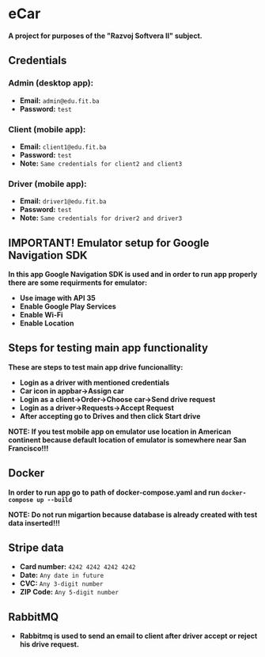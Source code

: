 # eCar

**A project for purposes of the "Razvoj Softvera II" subject.**

## Credentials

### Admin (desktop app):

- **Email:** `admin@edu.fit.ba`
- **Password:** `test`

### Client (mobile app):

- **Email:** `client1@edu.fit.ba`
- **Password:** `test`
- **Note:** `Same credentials for client2 and client3`

### Driver (mobile app):

- **Email:** `driver1@edu.fit.ba`
- **Password:** `test`
- **Note:** `Same credentials for driver2 and driver3`

## IMPORTANT! Emulator setup for Google Navigation SDK

**In this app Google Navigation SDK is used and in order to run app properly there are some requirments for emulator:**

- **Use image with API 35**
- **Enable Google Play Services**
- **Enable Wi-Fi**
- **Enable Location**

## Steps for testing main app functionality

**These are steps to test main app drive funcionallity:**

- **Login as a driver with mentioned credentials**
- **Car icon in appbar->Assign car**
- **Login as a client->Order->Choose car->Send drive request**
- **Login as a driver->Requests->Accept Request**
- **After accepting go to Drives and then click Start drive**

**NOTE: If you test mobile app on emulator use location in American continent because default location of emulator is somewhere near San Francisco!!!**

## Docker

**In order to run app go to path of docker-compose.yaml and run `docker-compose up --build `**

**NOTE: Do not run migartion because database is already created with test data inserted!!!**

## Stripe data

- **Card number:** `4242 4242 4242 4242`
- **Date:** `Any date in future`
- **CVC:** `Any 3-digit number`
- **ZIP Code:** `Any 5-digit number`

## RabbitMQ

- **Rabbitmq is used to send an email to client after driver accept or reject his drive request.**

